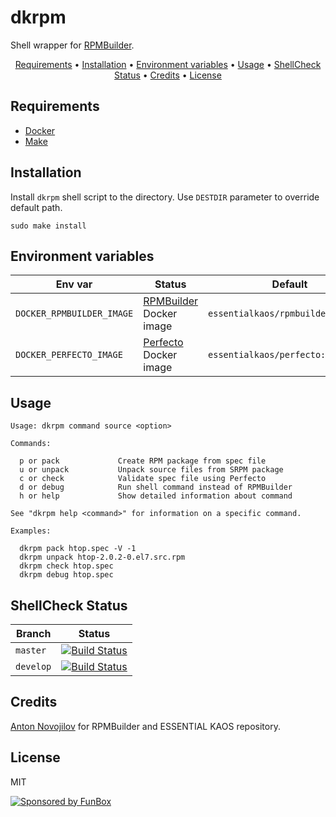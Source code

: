 # dkrpm

Shell wrapper for [RPMBuilder](https://github.com/essentialkaos/rpmbuilder).

<p align="center"><a href="#requirements">Requirements</a> • <a href="#installation">Installation</a> • <a href="#environment-variables">Environment variables</a> • <a href="#usage">Usage</a> • <a href="#shellcheck-status">ShellCheck Status</a> • <a href="#credits">Credits</a> • <a href="#license">License</a></p>

## Requirements

- [Docker](https://docker.com/)
- [Make](https://www.gnu.org/software/make/manual/make.html)

## Installation

Install `dkrpm` shell script to the directory. Use `DESTDIR` parameter to override default path.

```shell
sudo make install
```

## Environment variables

| Env var | Status | Default |
|------------|--------|--------|
| `DOCKER_RPMBUILDER_IMAGE` | [RPMBuilder](https://github.com/essentialkaos/rpmbuilder) Docker image | `essentialkaos/rpmbuilder:centos7` |
| `DOCKER_PERFECTO_IMAGE` | [Perfecto](https://github.com/essentialkaos/perfecto) Docker image | `essentialkaos/perfecto:centos7` |

## Usage

```
Usage: dkrpm command source <option>

Commands:

  p or pack             Create RPM package from spec file
  u or unpack           Unpack source files from SRPM package
  c or check            Validate spec file using Perfecto
  d or debug            Run shell command instead of RPMBuilder
  h or help             Show detailed information about command

See "dkrpm help <command>" for information on a specific command.

Examples:

  dkrpm pack htop.spec -V -1
  dkrpm unpack htop-2.0.2-0.el7.src.rpm
  dkrpm check htop.spec
  dkrpm debug htop.spec
```

## ShellCheck Status

| Branch | Status |
|------------|--------|
| `master` | [![Build Status](https://github.com/funbox/dkrpm/workflows/ci/badge.svg?branch=master)](https://github.com/funbox/dkrpm) |
| `develop` | [![Build Status](https://github.com/funbox/dkrpm/workflows/ci/badge.svg?branch=develop)](https://github.com/funbox/dkrpm) |

## Credits

[Anton Novojilov](https://github.com/andyone) for RPMBuilder and ESSENTIAL KAOS repository.

## License

MIT

[![Sponsored by FunBox](https://funbox.ru/badges/sponsored_by_funbox_centered.svg)](https://funbox.ru)
